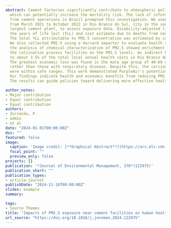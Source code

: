 ```yaml
---
abstract: Cement factories significantly contribute to atmospheric pollution by generating fine particulate matter (PM2.5), 
  which can potentially increase the mortality risk. The lack of information on the health impacts of PM2.5 pollution 
  from cement operations in Brazil prompted this investigation. We used corrected PM2.5 measurements from low-cost sensors 
  from March 2021 to October 2022 in Rio Branco do Sul, city in the southern region of the country and home to Latin America's 
  largest cement plant, to assess exposure data. Disability-adjusted life years (DALY) method was applied to estimate 
  the years of life lost (YLL) and cost estimate due to deaths from non-accidental causes, cardiovascular and respiratory diseases. 
  The total YLL attributable to PM2.5 concentration was estimated by calculating the attributable fraction (AF) through relative risk. 
  We also collected PM2.5 using a Harvard impactor to evaluate health risks from toxic metals components. During the study period, 
  the analysis of chemical characterization of PM2.5 showed enrichment factors for most elements and the possible influence of 
  the calcination process facilities on the PM2.5 levels. An indirect health cost attributable to PM2.5 resulted in US$ 1.4 million, equivalent 
  to about 3.5% of the total local annual health costs in Rio Branco do Sul, underscoring the significant financial burden of PM2.5 exposures. 
  The greatest economic loss was found in the male age group of 40–69 years and among those with cardiovascular disease,
  rather than those with respiratory disease. Despite this, the carcinogenic and non-carcinogenic risks from inhalation of hazardous elements
  were within safe ranges. This work demonstrated PurpleAir's potential for air quality and public health applications. 
  Our findings indicate health and economic benefits from reducing PM2.5 levels by adopting WHO air pollution standards. 
  The results can guide policies toward delivering more effective health care.

author_notes:
- Major contribution
- Equal contribution
- Equal contribution
authors:
- Zorzenão, P.
- admin
- et al
date: "2024-01-01T00:00:00Z"
doi: ""
featured: false
image:
  caption: 'Image credit: [**Graphical Abstract**](https://ars.els-cdn.com/content/image/1-s2.0-S0304389424029480-ga1_lrg.jpg)'
  focal_point: ""
  preview_only: false
projects: []
publication: '*Journal of Environmental Management, 370*(122975)'
publication_short: ""
publication_types:
- article-journal
publishDate: "2024-11-16T00:00:00Z"
slides: example
summary: 

tags:
- Source Themes
title: "Impacts of PM2.5 exposure near cement facilities on human health and years of life lost: A case study in Brazil."
url_source: "https://doi.org/10.1016/j.jenvman.2024.122975"
---
```




